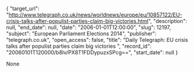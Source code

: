 {
  "target_url": "http://www.telegraph.co.uk/news/worldnews/europe/eu/10857122/EU-crisis-talks-after-populist-parties-claim-big-victories.html", 
  "description": null, 
  "end_date": null, 
  "date": "2006-01-01T12:00:00", 
  "slug": 12197, 
  "subject": "European Parliament Elections 2014", 
  "publisher": "telegraph.co.uk", 
  "open_access": false, 
  "title": "Daily Telegraph: EU crisis talks after populist parties claim big victories ", 
  "record_id": "20060101T120000/b8lv/PX8T1FDDypuzxSPcg==", 
  "start_date": null
}

None